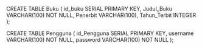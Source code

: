 CREATE TABLE Buku (
    id_buku SERIAL PRIMARY KEY,
    Judul_Buku VARCHAR(100) NOT NULL,
    Penerbit VARCHAR(100),
    Tahun_Terbit INTEGER
);

CREATE TABLE Pengguna (
    id_Pengguna SERIAL PRIMARY KEY,
    username VARCHAR(100) NOT NULL,
    password VARCHAR(100) NOT NULL
);

